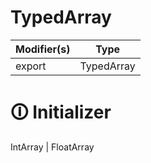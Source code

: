 # TypedArray

| Modifier(s)                            | Type                     |
|----------------------------------------|--------------------------|
| export | TypedArray |

# &#128712; Initializer

IntArray | FloatArray
